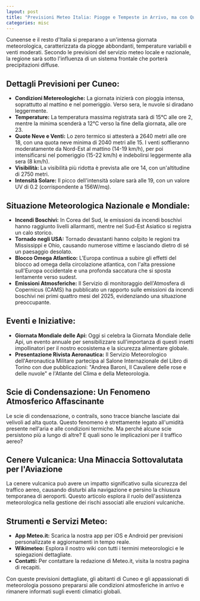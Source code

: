 ```yaml
---
layout: post
title: "Previsioni Meteo Italia: Piogge e Tempeste in Arrivo, ma con Qualche Spaccio di Sole"
categories: misc
---
```


Cuneense e il resto d'Italia si preparano a un'intensa giornata meteorologica, caratterizzata da piogge abbondanti, temperature variabili e venti moderati. Secondo le previsioni del servizio meteo locale e nazionale, la regione sarà sotto l'influenza di un sistema frontale che porterà precipitazioni diffuse.

## **Dettagli Previsioni per Cuneo:**

- **Condizioni Metereologiche:** La giornata inizierà con pioggia intensa, soprattutto al mattino e nel pomeriggio. Verso sera, le nuvole si diradano leggermente.
- **Temperature:** La temperatura massima registrata sarà di 15°C alle ore 2, mentre la minima scenderà a 12°C verso la fine della giornata, alle ore 23.
- **Quote Neve e Venti:** Lo zero termico si attesterà a 2640 metri alle ore 18, con una quota neve minima di 2040 metri alle 15. I venti soffieranno moderatamente da Nord-Est al mattino (14-19 km/h), per poi intensificarsi nel pomeriggio (15-22 km/h) e indebolirsi leggermente alla sera (8 km/h).
- **Visibilità:** La visibilità più ridotta è prevista alle ore 14, con un'altitudine di 2750 metri.
- **Intensità Solare:** Il picco dell'intensità solare sarà alle 19, con un valore UV di 0.2 (corrispondente a 156W/mq).

## **Situazione Meteorologica Nazionale e Mondiale:**

- **Incendi Boschivi:** In Corea del Sud, le emissioni da incendi boschivi hanno raggiunto livelli allarmanti, mentre nel Sud-Est Asiatico si registra un calo storico.
- **Tornado negli USA:** Tornado devastanti hanno colpito le regioni tra Mississippi e Ohio, causando numerose vittime e lasciando dietro di sé un paesaggio desolato.
- **Blocco Omega Atlantico:** L'Europa continua a subire gli effetti del blocco ad omega della circolazione atlantica, con l'alta pressione sull'Europa occidentale e una profonda saccatura che si sposta lentamente verso sudest.
- **Emissioni Atmosferiche:** Il Servizio di monitoraggio dell'Atmosfera di Copernicus (CAMS) ha pubblicato un rapporto sulle emissioni da incendi boschivi nei primi quattro mesi del 2025, evidenziando una situazione preoccupante.

## **Eventi e Iniziative:**

- **Giornata Mondiale delle Api:** Oggi si celebra la Giornata Mondiale delle Api, un evento annuale per sensibilizzare sull'importanza di questi insetti impollinatori per il nostro ecosistema e la sicurezza alimentare globale.
- **Presentazione Rivista Aeronautica:** Il Servizio Meteorologico dell'Aeronautica Militare partecipa al Salone Internazionale del Libro di Torino con due pubblicazioni: "Andrea Baroni, Il Cavaliere delle rose e delle nuvole" e l'Atlante del Clima e della Meteorologia.

## **Scie di Condensazione: Un Fenomeno Atmosferico Affascinante**

Le scie di condensazione, o contrails, sono tracce bianche lasciate dai velivoli ad alta quota. Questo fenomeno è strettamente legato all'umidità presente nell'aria e alle condizioni termiche. Ma perché alcune scie persistono più a lungo di altre? E quali sono le implicazioni per il traffico aereo?

## **Cenere Vulcanica: Una Minaccia Sottovalutata per l'Aviazione**

La cenere vulcanica può avere un impatto significativo sulla sicurezza del traffico aereo, causando disturbi alla navigazione e persino la chiusura temporanea di aeroporti. Questo articolo esplora il ruolo dell'assistenza meteorologica nella gestione dei rischi associati alle eruzioni vulcaniche.

## **Strumenti e Servizi Meteo:**

- **App Meteo.it:** Scarica la nostra app per iOS e Android per previsioni personalizzate e aggiornamenti in tempo reale.
- **Wikimeteo:** Esplora il nostro wiki con tutti i termini meteorologici e le spiegazioni dettagliate.
- **Contatti:** Per contattare la redazione di Meteo.it, visita la nostra pagina di recapiti.

Con queste previsioni dettagliate, gli abitanti di Cuneo e gli appassionati di meteorologia possono prepararsi alle condizioni atmosferiche in arrivo e rimanere informati sugli eventi climatici globali.